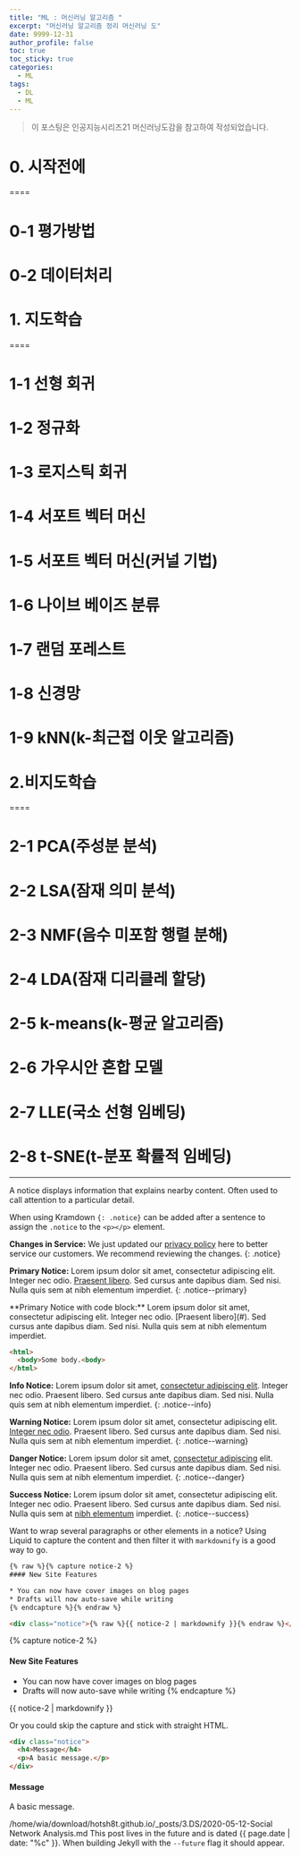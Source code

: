 ```yaml
---
title: "ML : 머신러닝 알고리즘 "
excerpt: "머신러닝 알고리즘 정리 머신러닝 도" 
date: 9999-12-31
author_profile: false
toc: true
toc_sticky: true
categories:
  - ML
tags:
  - DL
  - ML
---
```

> 이 포스팅은 인공지능시리즈21 머신러닝도감을 참고하여 작성되었습니다. 

# 0. 시작전에
====
# 0-1 평가방법
# 0-2 데이터처리


# 1. 지도학습
====
# 1-1 선형 회귀
# 1-2 정규화
# 1-3 로지스틱 회귀
# 1-4 서포트 벡터 머신
# 1-5 서포트 벡터 머신(커널 기법)
# 1-6 나이브 베이즈 분류
# 1-7 랜덤 포레스트
# 1-8 신경망
# 1-9 kNN(k-최근접 이웃 알고리즘)


# 2.비지도학습
====
# 2-1 PCA(주성분 분석)  
# 2-2 LSA(잠재 의미 분석)  
# 2-3 NMF(음수 미포함 행렬 분해)  
# 2-4 LDA(잠재 디리클레 할당)  
# 2-5 k-means(k-평균 알고리즘)  
# 2-6 가우시안 혼합 모델  
# 2-7 LLE(국소 선형 임베딩)  
# 2-8 t-SNE(t-분포 확률적 임베딩)  

----


A notice displays information that explains nearby content. Often used to call attention to a particular detail.

When using Kramdown `{: .notice}` can be added after a sentence to assign the `.notice` to the `<p></p>` element. 

**Changes in Service:** We just updated our [privacy policy](#) here to better service our customers. We recommend reviewing the changes.
{: .notice}

**Primary Notice:** Lorem ipsum dolor sit amet, consectetur adipiscing elit. Integer nec odio. [Praesent libero](#). Sed cursus ante dapibus diam. Sed nisi. Nulla quis sem at nibh elementum imperdiet.
{: .notice--primary}

<div class="notice--primary" markdown="1">
**Primary Notice with code block:** Lorem ipsum dolor sit amet, consectetur adipiscing elit. Integer nec odio. [Praesent libero](#). Sed cursus ante dapibus diam. Sed nisi. Nulla quis sem at nibh elementum imperdiet.

```html
<html>
  <body>Some body.<body>
</html>
```
</div>

**Info Notice:** Lorem ipsum dolor sit amet, [consectetur adipiscing elit](#). Integer nec odio. Praesent libero. Sed cursus ante dapibus diam. Sed nisi. Nulla quis sem at nibh elementum imperdiet.
{: .notice--info}

**Warning Notice:** Lorem ipsum dolor sit amet, consectetur adipiscing elit. [Integer nec odio](#). Praesent libero. Sed cursus ante dapibus diam. Sed nisi. Nulla quis sem at nibh elementum imperdiet.
{: .notice--warning}

**Danger Notice:** Lorem ipsum dolor sit amet, [consectetur adipiscing](#) elit. Integer nec odio. Praesent libero. Sed cursus ante dapibus diam. Sed nisi. Nulla quis sem at nibh elementum imperdiet.
{: .notice--danger}

**Success Notice:** Lorem ipsum dolor sit amet, consectetur adipiscing elit. Integer nec odio. Praesent libero. Sed cursus ante dapibus diam. Sed nisi. Nulla quis sem at [nibh elementum](#) imperdiet.
{: .notice--success}

Want to wrap several paragraphs or other elements in a notice? Using Liquid to capture the content and then filter it with `markdownify` is a good way to go.

```html
{% raw %}{% capture notice-2 %}
#### New Site Features

* You can now have cover images on blog pages
* Drafts will now auto-save while writing
{% endcapture %}{% endraw %}

<div class="notice">{% raw %}{{ notice-2 | markdownify }}{% endraw %}</div>
```

{% capture notice-2 %}
#### New Site Features

* You can now have cover images on blog pages
* Drafts will now auto-save while writing
{% endcapture %}

<div class="notice">
  {{ notice-2 | markdownify }}
</div>

Or you could skip the capture and stick with straight HTML.

```html
<div class="notice">
  <h4>Message</h4>
  <p>A basic message.</p>
</div>
```

<div class="notice">
  <h4>Message</h4>
  <p>A basic message.</p>
</div>

/home/wia/download/hotsh8t.github.io/_posts/3.DS/2020-05-12-Social Network Analysis.md
This post lives in the future and is dated {{ page.date | date: "%c" }}. When building Jekyll with the `--future` flag it should appear.
